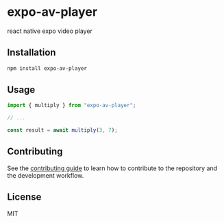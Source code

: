 # expo-av-player

react native expo video player

## Installation

```sh
npm install expo-av-player
```

## Usage

```js
import { multiply } from "expo-av-player";

// ...

const result = await multiply(3, 7);
```

## Contributing

See the [contributing guide](CONTRIBUTING.md) to learn how to contribute to the repository and the development workflow.

## License

MIT
